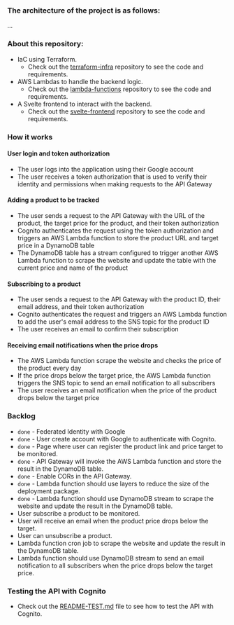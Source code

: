 ### The architecture of the project is as follows:
...

### About this repository:
- IaC using Terraform.
  - Check out the [terraform-infra](https://github.com/cdeucher/terraform-python-lambdas-api-gateway/terraform-infra/README.md) repository to see the code and requirements.
- AWS Lambdas to handle the backend logic.
  - Check out the [lambda-functions](https://github.com/cdeucher/python-api-lambdas) repository to see the code and requirements.
- A Svelte frontend to interact with the backend.
  - Check out the [svelte-frontend](https://github.com/cdeucher/typescript-api-frontend) repository to see the code and requirements.

### How it works
#### User login and token authorization
- The user logs into the application using their Google account
- The user receives a token authorization that is used to verify their identity and permissions when making requests to the API Gateway
#### Adding a product to be tracked
- The user sends a request to the API Gateway with the URL of the product, the target price for the product, and their token authorization
- Cognito authenticates the request using the token authorization and triggers an AWS Lambda function to store the product URL and target price in a DynamoDB table
- The DynamoDB table has a stream configured to trigger another AWS Lambda function to scrape the website and update the table with the current price and name of the product
#### Subscribing to a product
- The user sends a request to the API Gateway with the product ID, their email address, and their token authorization
- Cognito authenticates the request and triggers an AWS Lambda function to add the user's email address to the SNS topic for the product ID
- The user receives an email to confirm their subscription
#### Receiving email notifications when the price drops
- The AWS Lambda function scrape the website and checks the price of the product every day
- If the price drops below the target price, the AWS Lambda function triggers the SNS topic to send an email notification to all subscribers
- The user receives an email notification when the price of the product drops below the target price


### Backlog
- `done` - Federated Identity with Google
- `done` - User create account with Google to authenticate with Cognito.
- `done` - Page where user can register the product link and price target to be monitored.
- `done` - API Gateway will invoke the AWS Lambda function and store the result in the DynamoDB table.
- `done` - Enable CORs in the API Gateway.
- `done` - Lambda function should use layers to reduce the size of the deployment package.
- `done` - Lambda function should use DynamoDB stream to scrape the website and update the result in the DynamoDB table.
- User subscribe a product to be monitored.
- User will receive an email when the product price drops below the target.
- User can unsubscribe a product.
- Lambda function cron job to scrape the website and update the result in the DynamoDB table.
- Lambda function should use DynamoDB stream to send an email notification to all subscribers when the price drops below the target price.


### Testing the API with Cognito
- Check out the [README-TEST.md](README-TEST.md) file to see how to test the API with Cognito.
